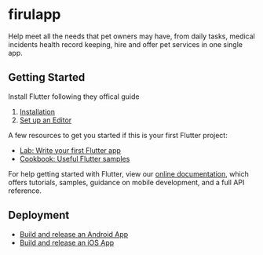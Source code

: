 # firulapp

Help meet all the needs that pet owners may have, from daily tasks, medical incidents health record keeping, hire and offer pet services in one single app.

## Getting Started

Install Flutter following they offical guide
1. [Installation](https://flutter.dev/docs/get-started/install/windows)
2. [Set up an Editor](https://flutter.dev/docs/get-started/editor)

A few resources to get you started if this is your first Flutter project:
- [Lab: Write your first Flutter app](https://flutter.dev/docs/get-started/codelab)
- [Cookbook: Useful Flutter samples](https://flutter.dev/docs/cookbook)

For help getting started with Flutter, view our
[online documentation](https://flutter.dev/docs), which offers tutorials,
samples, guidance on mobile development, and a full API reference.

## Deployment
- [Build and release an Android App](https://flutter.dev/docs/deployment/android)
- [Build and release an iOS App](https://flutter.dev/docs/deployment/ios)
